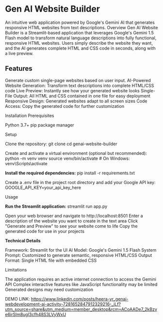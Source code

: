 # Gen AI Website Builder  

An intuitive web application powered by Google's Gemini AI that generates responsive HTML websites from text descriptions.
Overview
Gen AI Website Builder is a Streamlit-based application that leverages Google's Gemini 1.5 Flash model to transform natural language descriptions into fully functional, responsive HTML websites. Users simply describe the website they want, and the AI generates complete HTML and CSS code in seconds, along with a live preview.

## **Features**  
Generate custom single-page websites based on user input. 
AI-Powered Website Generation: Transform text descriptions into complete HTML/CSS code
Live Preview: Instantly see how your generated website looks
Single-File Output: All HTML and CSS contained in one file for easy deployment
Responsive Design: Generated websites adapt to all screen sizes
Code Access: Copy the generated code for further customization

Installation
Prerequisites

Python 3.7+
pip package manager

Setup

Clone the repository:
git clone 
cd genai-website-builder

Create and activate a virtual environment (optional but recommended):
python -m venv venv
source venv/bin/activate  # On Windows: venv\Scripts\activate

**Install the required dependencies:**
pip install -r requirements.txt

Create a .env file in the project root directory and add your Google API key:
GOOGLE_API_KEY=your_api_key_here

Usage

**Run the Streamlit application:**
streamlit run app.py

Open your web browser and navigate to http://localhost:8501
Enter a description of the website you want to create in the text area
Click "Generate and Preview" to see your website come to life
Copy the generated code for use in your projects

**Technical Details**

Framework: Streamlit for the UI
AI Model: Google's Gemini 1.5 Flash
System Prompt: Customized to generate semantic, responsive HTML/CSS
Output Format: Single HTML file with embedded CSS

Limitations

The application requires an active internet connection to access the Gemini API
Complex interactive features like JavaScript functionality may be limited
Generated designs may need customization

DEMO LINK:
https://www.linkedin.com/posts/heera-yr_genai-webdevelopment-ai-activity-7281652847912329216-_iLf?utm_source=share&utm_medium=member_desktop&rcm=ACoAADe7_2kBzye6irSlm8ugl3cfh48S3LVyWxU
